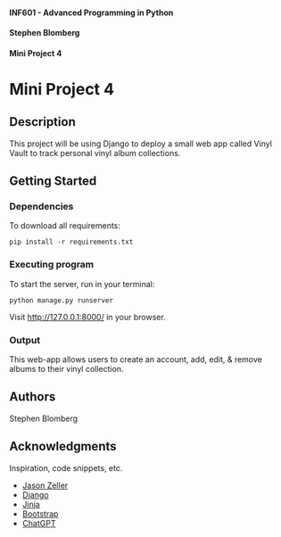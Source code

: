 #### INF601 - Advanced Programming in Python
#### Stephen Blomberg
#### Mini Project 4


# Mini Project 4

## Description

This project will be using Django to deploy a small web app called Vinyl Vault to track personal vinyl album collections.

## Getting Started

### Dependencies

To download all requirements:

```
pip install -r requirements.txt
```

### Executing program

To start the server, run in your terminal:
```
python manage.py runserver
```

Visit http://127.0.0.1:8000/ in your browser.

### Output

This web-app allows users to create an account, add, edit, & remove albums to their vinyl collection.

## Authors

Stephen Blomberg

## Acknowledgments

Inspiration, code snippets, etc.
* [Jason Zeller](https://www.youtube.com/@profzeller)
* [Django](https://docs.djangoproject.com/en/5.0/)
* [Jinja](https://jinja.palletsprojects.com/en/stable/)
* [Bootstrap](https://getbootstrap.com/)
* [ChatGPT](https://chatgpt.com/share/672ceb52-2d48-8002-a176-5bbbc687c8ff)